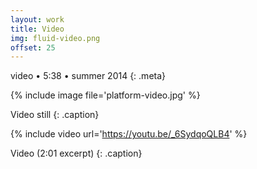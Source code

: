 ```yaml
---
layout: work
title: Video
img: fluid-video.png
offset: 25
---
```


video • 5:38 • summer 2014
{: .meta}

{% include image file='platform-video.jpg' %}

Video still
{: .caption}

{% include video url='https://youtu.be/_6SydqoQLB4' %}

Video (2:01 excerpt)
{: .caption}

